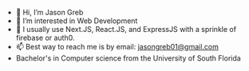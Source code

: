 - 👋 Hi, I’m Jason Greb
- 👀 I’m interested in Web Development
- 🌱 I usually use Next.JS, React.JS, and ExpressJS with a sprinkle of firebase or auth0.
- 📫 Best way to reach me is by email: jasongreb01@gmail.com
- Bachelor's in Computer science from the University of South Florida
